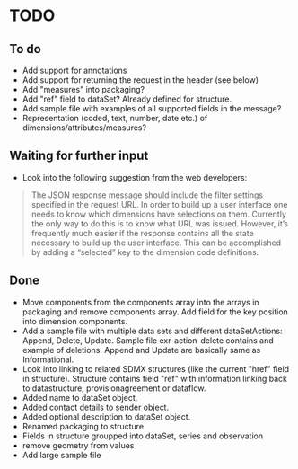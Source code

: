 # TODO

## To do

- Add support for annotations
- Add support for returning the request in the header (see below)
- Add "measures" into packaging?
- Add "ref" field to dataSet? Already defined for structure.
- Add sample file with examples of all supported fields in the message?
- Representation (coded, text, number, date etc.) of dimensions/attributes/measures? 

## Waiting for further input

- Look into the following suggestion from the web developers:

> The JSON response message should include the filter settings specified in the request URL.
> In order to build up a user interface one needs to know which dimensions have selections on them.
> Currently the only way to do this is to know what URL was issued.
> However, it’s frequently much easier if the response contains all the state necessary to build up the user interface.
> This can be accomplished by adding a “selected” key to the dimension code definitions.

## Done

- Move components from the components array into the arrays in packaging and remove components array. Add field for the key position into dimension components.
- Add a sample file with multiple data sets and different dataSetActions: Append, Delete, Update.
Sample file exr-action-delete contains and example of deletions. Append and Update are basically same as Informational.
- Look into linking to related SDMX structures (like the current "href" field in structure). Structure contains field "ref"
with information linking back to datastructure, provisionagreement or dataflow.
- Added name to dataSet object.
- Added contact details to sender object.
- Added optional description to dataSet object.
- Renamed packaging to structure
- Fields in structure groupped into dataSet, series and observation
- remove geometry from values
- Add large sample file
